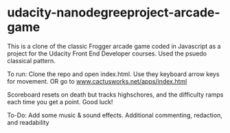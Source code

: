 # udacity-nanodegreeproject-arcade-game
This is a clone of the classic Frogger arcade game coded in Javascript as a project for the Udacity Front End Developer courses. Used the psuedo classical pattern.

To run: Clone the repo and open index.html. Use they keyboard arrow keys for movement.
        OR go to www.cactusworks.net/apps/index.html

Scoreboard resets on death but tracks highschores, and the difficulty ramps each time you get a point. Good luck!

To-Do: Add some music & sound effects. Additional commenting, redaction, and readability
